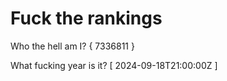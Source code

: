 # Fuck the rankings

Who the hell am I?
{ 7336811 }

What fucking year is it?
[ 2024-09-18T21:00:00Z ]
